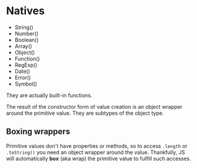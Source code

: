 # Natives

- String()
- Number()
- Boolean()
- Array()
- Object()
- Function()
- RegExp()
- Date()
- Error()
- Symbol()

They are actually built-in functions.

The result of the constructor form of value creation is an object wrapper around the primitive value. They are subtypes of the object type.

## Boxing wrappers

Primitive values don't have properties or methods, so to access `.length` or `.toString()` you need an object wrapper around the value. Thankfully, JS will automatically **box** (aka wrap) the primitive value to fulfill such accesses.
